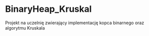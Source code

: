 # BinaryHeap_Kruskal
 Projekt na uczelnię zwierający implementację kopca binarnego oraz algorytmu Kruskala

